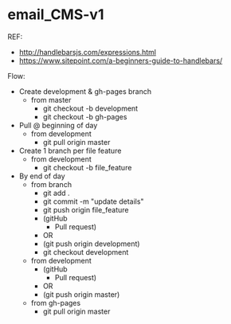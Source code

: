 # email_CMS-v1


REF:
- http://handlebarsjs.com/expressions.html
- https://www.sitepoint.com/a-beginners-guide-to-handlebars/


Flow:

- Create development & gh-pages branch
    - from master
        - git checkout -b development
        - git checkout -b gh-pages
- Pull @ beginning of day
    - from development
        - git pull origin master
- Create 1 branch per file feature
    - from development
        - git checkout -b file_feature
- By end of day
    - from branch
        - git add .
        - git commit -m "update details"
        - git push origin file_feature
        - (gitHub
            - Pull request)
        - OR
        - (git push origin development)
        - git checkout development
    - from development
        - (gitHub
          - Pull request)
        - OR
        - (git push origin master)
    - from gh-pages
        - git pull origin master
